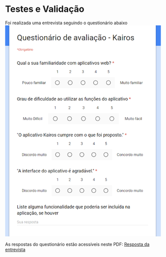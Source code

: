 # Testes e Validação

Foi realizada uma entrevista seguindo o questionário abaixo
![Questionário](.gitbook/assets/questionario-kairos.PNG)

As respostas do questionário estão acessíveis neste PDF:
[Resposta da entrevista](.gitbook/assets/Questionário-de-avaliação.pdf)
